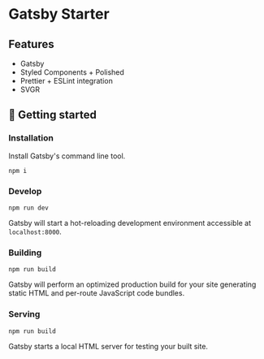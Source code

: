 # Gatsby Starter

## Features

- Gatsby
- Styled Components + Polished
- Prettier + ESLint integration
- SVGR

## 🚀 Getting started

### Installation

Install Gatsby's command line tool.

`npm i`

### Develop

`npm run dev`

Gatsby will start a hot-reloading development environment accessible at `localhost:8000`.

### Building

`npm run build`

Gatsby will perform an optimized production build for your site generating static HTML and per-route JavaScript code bundles.

### Serving

`npm run build`

Gatsby starts a local HTML server for testing your built site.
